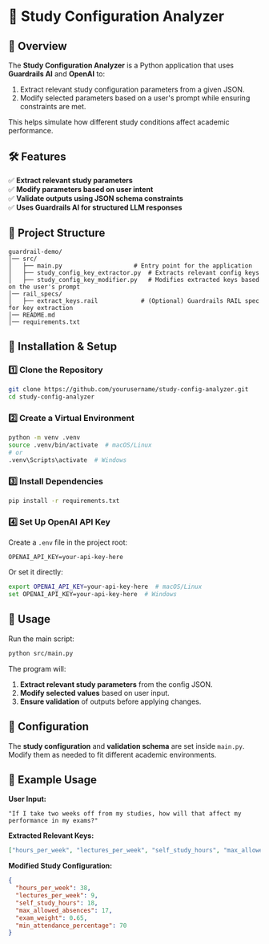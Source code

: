 # 🏫 Study Configuration Analyzer

## 📌 Overview

The **Study Configuration Analyzer** is a Python application that uses **Guardrails AI** and **OpenAI** to:
1. Extract relevant study configuration parameters from a given JSON.
2. Modify selected parameters based on a user's prompt while ensuring constraints are met.

This helps simulate how different study conditions affect academic performance.

## 🛠️ Features

✅ **Extract relevant study parameters**  
✅ **Modify parameters based on user intent**  
✅ **Validate outputs using JSON schema constraints**  
✅ **Uses Guardrails AI for structured LLM responses**  

## 📂 Project Structure

```
guardrail-demo/
│── src/
│   ├── main.py                    # Entry point for the application
│   ├── study_config_key_extractor.py  # Extracts relevant config keys
│   ├── study_config_key_modifier.py   # Modifies extracted keys based on the user's prompt
│── rail_specs/
│   ├── extract_keys.rail            # (Optional) Guardrails RAIL spec for key extraction
│── README.md
│── requirements.txt
```

## 🚀 Installation & Setup

### **1️⃣ Clone the Repository**
```sh
git clone https://github.com/yourusername/study-config-analyzer.git
cd study-config-analyzer
```

### **2️⃣ Create a Virtual Environment**
```sh
python -m venv .venv
source .venv/bin/activate  # macOS/Linux
# or
.venv\Scripts\activate  # Windows
```

### **3️⃣ Install Dependencies**
```sh
pip install -r requirements.txt
```

### **4️⃣ Set Up OpenAI API Key**
Create a `.env` file in the project root:
```
OPENAI_API_KEY=your-api-key-here
```

Or set it directly:
```sh
export OPENAI_API_KEY=your-api-key-here  # macOS/Linux
set OPENAI_API_KEY=your-api-key-here  # Windows
```

## 🏃 Usage

Run the main script:
```sh
python src/main.py
```

The program will:
1. **Extract relevant study parameters** from the config JSON.
2. **Modify selected values** based on user input.
3. **Ensure validation** of outputs before applying changes.

## 🔧 Configuration

The **study configuration** and **validation schema** are set inside `main.py`.  
Modify them as needed to fit different academic environments.

## 🎯 Example Usage

**User Input:**
```
"If I take two weeks off from my studies, how will that affect my performance in my exams?"
```

**Extracted Relevant Keys:**
```json
["hours_per_week", "lectures_per_week", "self_study_hours", "max_allowed_absences", "exam_weight", "min_attendance_percentage"]
```

**Modified Study Configuration:**
```json
{
  "hours_per_week": 38,
  "lectures_per_week": 9,
  "self_study_hours": 18,
  "max_allowed_absences": 17,
  "exam_weight": 0.65,
  "min_attendance_percentage": 70
}
```
